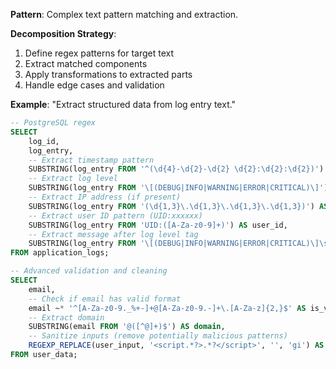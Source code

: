 **Pattern**: Complex text pattern matching and extraction.

**Decomposition Strategy**:

1. Define regex patterns for target text
2. Extract matched components
3. Apply transformations to extracted parts
4. Handle edge cases and validation

**Example**: "Extract structured data from log entry text."

```SQL
-- PostgreSQL regex
SELECT
    log_id,
    log_entry,
    -- Extract timestamp pattern
    SUBSTRING(log_entry FROM '^(\d{4}-\d{2}-\d{2} \d{2}:\d{2}:\d{2})') AS timestamp,
    -- Extract log level
    SUBSTRING(log_entry FROM '\[(DEBUG|INFO|WARNING|ERROR|CRITICAL)\]') AS log_level,
    -- Extract IP address (if present)
    SUBSTRING(log_entry FROM '(\d{1,3}\.\d{1,3}\.\d{1,3}\.\d{1,3})') AS ip_address,
    -- Extract user ID pattern (UID:xxxxxx)
    SUBSTRING(log_entry FROM 'UID:([A-Za-z0-9]+)') AS user_id,
    -- Extract message after log level tag
    SUBSTRING(log_entry FROM '\[(DEBUG|INFO|WARNING|ERROR|CRITICAL)\]\s+(.*)$') AS message
FROM application_logs;

-- Advanced validation and cleaning
SELECT
    email,
    -- Check if email has valid format
    email ~* '^[A-Za-z0-9._%+-]+@[A-Za-z0-9.-]+\.[A-Za-z]{2,}$' AS is_valid_email,
    -- Extract domain
    SUBSTRING(email FROM '@([^@]+)$') AS domain,
    -- Sanitize inputs (remove potentially malicious patterns)
    REGEXP_REPLACE(user_input, '<script.*?>.*?</script>', '', 'gi') AS sanitized_input
FROM user_data;
```